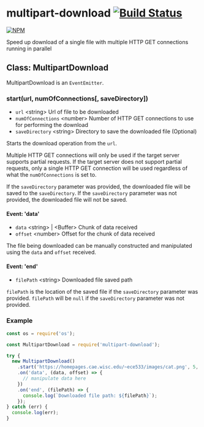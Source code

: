 # multipart-download [![Build Status](https://travis-ci.org/zulhilmizainuddin/multipart-download.svg?branch=master)](https://travis-ci.org/zulhilmizainuddin/multipart-download)

[![NPM](https://nodei.co/npm/multipart-download.png?downloads=true&downloadRank=true&stars=true)](https://nodei.co/npm/multipart-download/)

Speed up download of a single file with multiple HTTP GET connections running in parallel

## Class: MultipartDownload

MultipartDownload is an `EventEmitter`.

### start(url, numOfConnections[, saveDirectory])
- `url` &lt;string&gt; Url of file to be downloaded
- `numOfConnections` &lt;number&gt; Number of HTTP GET connections to use for performing the download
- `saveDirectory` &lt;string&gt; Directory to save the downloaded file (Optional)

Starts the download operation from the `url`.

Multiple HTTP GET connections will only be used if the target server supports partial requests.
If the target server does not support partial requests, only a single HTTP GET connection will be used regardless of what the `numOfConnections` is set to.

If the `saveDirectory` parameter was provided, the downloaded file will be saved to the `saveDirectory`.
If the `saveDirectory` parameter was not provided, the downloaded file will not be saved.

#### Event: 'data'
- `data` &lt;string&gt; | &lt;Buffer&gt; Chunk of data received
- `offset` &lt;number&gt; Offset for the chunk of data received

The file being downloaded can be manually constructed and manipulated using the `data` and `offset` received. 

#### Event: 'end'
- `filePath` &lt;string&gt; Downloaded file saved path

`filePath` is the location of the saved file if the `saveDirectory` parameter was provided.
`filePath` will be `null` if the `saveDirectory` parameter was not provided.

### Example

```javascript
const os = require('os');

const MultipartDownload = require('multipart-download');

try {
  new MultipartDownload()
    .start('https://homepages.cae.wisc.edu/~ece533/images/cat.png', 5, os.tmpdir())
    .on('data', (data, offset) => {
      // manipulate data here
    })
    .on('end', (filePath) => {
      console.log(`Downloaded file path: ${filePath}`);
    });
} catch (err) {
  console.log(err);
}
```
